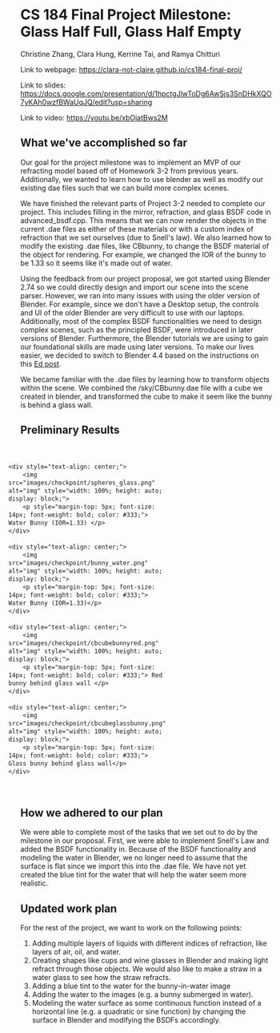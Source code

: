 # CS 184 Final Project Milestone: Glass Half Full, Glass Half Empty
Christine Zhang, Clara Hung, Kerrine Tai, and Ramya Chitturi

<script type="text/javascript" async
  src="https://cdnjs.cloudflare.com/ajax/libs/mathjax/2.7.7/MathJax.js?config=TeX-MML-AM_CHTML">
</script>

Link to webpage: <a href="https://clara-not-claire.github.io/cs184-final-proj/">https://clara-not-claire.github.io/cs184-final-proj/</a>

Link to slides: <a href="https://docs.google.com/presentation/d/1hpctgJlwToDg6AwSjs3SnDHkXQO7yKAh0wzfBWaUqJQ/edit?usp=sharing">https://docs.google.com/presentation/d/1hpctgJlwToDg6AwSjs3SnDHkXQO7yKAh0wzfBWaUqJQ/edit?usp=sharing</a>

Link to video: <a href="https://youtu.be/xbOjatBws2M">https://youtu.be/xbOjatBws2M</a>

## What we've accomplished so far
Our goal for the project milestone was to implement an MVP of our refracting model based off of Homework 3-2 from previous years. Additionally, we wanted to learn how to use blender as well as modify our existing dae files such that we can build more complex scenes.

We have finished the relevant parts of Project 3-2 needed to complete our project. This includes filling in the mirror, refraction, and glass BSDF code in advanced_bsdf.cpp. This means that we can now render the objects in the current .dae files as either of these materials or with a custom index of refraction that we set ourselves (due to Snell's law). We also learned how to modify the existing .dae files, like CBbunny, to change the BSDF material of the object for rendering. For example, we changed the IOR of the bunny to be 1.33 so it seems like it's made out of water.

Using the feedback from our project proposal,  we got started using Blender 2.74 so we could directly design and import our scene into the scene parser. However, we ran into many issues with using the older version of Blender. For example, since we don't have a Desktop setup, the controls and UI of the older Blender are very difficult to use with our laptops. Additionally, most of the complex BSDF functionalities we need to design complex scenes, such as the principled BSDF, were introduced in later versions of Blender. Furthermore, the Blender tutorials we are using to gain our foundational skills are made using later versions. To make our lives easier, we decided to switch to Blender 4.4 based on the instructions on this [Ed post](https://edstem.org/us/courses/73043/discussion/6365576?comment=14963595). 

We became familiar with the .dae files by learning how to transform objects within the scene. We combined the /sky/CBbunny.dae file with a cube we created in blender, and transformed the cube to make it seem like the bunny is behind a glass wall.

## Preliminary Results

<div style="display: grid; grid-template-columns: repeat(2, 1fr); grid-gap: 10px; padding: 20px; max-width: 1200px; margin: auto; align-items: center; justify-items: center;">

    <div style="text-align: center;">
        <img src="images/checkpoint/spheres_glass.png" alt="img" style="width: 100%; height: auto; display: block;">
        <p style="margin-top: 5px; font-size: 14px; font-weight: bold; color: #333;"> Water Bunny (IOR=1.33) </p>
    </div>

    <div style="text-align: center;">
        <img src="images/checkpoint/bunny_water.png" alt="img" style="width: 100%; height: auto; display: block;">
        <p style="margin-top: 5px; font-size: 14px; font-weight: bold; color: #333;"> Water Bunny (IOR=1.33)</p>
    </div>

    <div style="text-align: center;">
        <img src="images/checkpoint/cbcubebunnyred.png" alt="img" style="width: 100%; height: auto; display: block;">
        <p style="margin-top: 5px; font-size: 14px; font-weight: bold; color: #333;"> Red bunny behind glass wall </p>
    </div>

    <div style="text-align: center;">
        <img src="images/checkpoint/cbcubeglassbunny.png" alt="img" style="width: 100%; height: auto; display: block;">
        <p style="margin-top: 5px; font-size: 14px; font-weight: bold; color: #333;"> Glass bunny behind glass wall</p>
    </div>
</div>

## How we adhered to our plan
We were able to complete most of the tasks that we set out to do by the milestone in our proposal. First, we were able to implement Snell's Law and added the BSDF functionality in. Because of the BSDF functionality and modeling the water in Blender, we no longer need to assume that the surface is flat since we import this into the .dae file. We have not yet created the blue tint for the water that will help the water seem more realistic.

## Updated work plan
For the rest of the project, we want to work on the following points:
1. Adding multiple layers of liquids with different indices of refraction, like layers of air, oil, and water.
2. Creating shapes like cups and wine glasses in Blender and making light refract through those objects. We would also like to make a straw in a water glass to see how the straw refracts.
3. Adding a blue tint to the water for the bunny-in-water image
4. Adding the water to the images (e.g. a bunny submerged in water).
5. Modeling the water surface as some continuous function instead of a horizontal line (e.g. a quadratic or sine function) by changing the surface in Blender and modifying the BSDFs accordingly.
